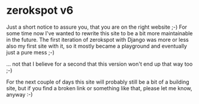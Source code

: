 # zerokspot v6

Just a short notice to assure you, that you are on the right website ;-) For
some time now I've wanted to rewrite this site to be a bit more maintainable
in the future. The first iteration of zerokspot with Django was more or less
also my first site with it, so it mostly became a playground and eventually
just a pure mess ;-) 

... not that I believe for a second that this version won't end up that way
too ;-)

For the next couple of days this site will probably still be a bit of a
building site, but if you find a broken link or something like that, please
let me know, anyway :-)
